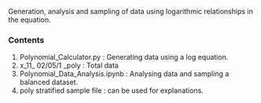 Generation, analysis and sampling of data using logarithmic relationships in the equation.

### Contents
1.  Polynomial_Calculator.py : Generating data using a log equation.
2.  x_11_ 02/05/1 _poly : Total data
3.  Polynomial_Data_Analysis.ipynb : Analysing data and sampling a balanced dataset.
4.  poly stratified sample file : can be used for explanations.


